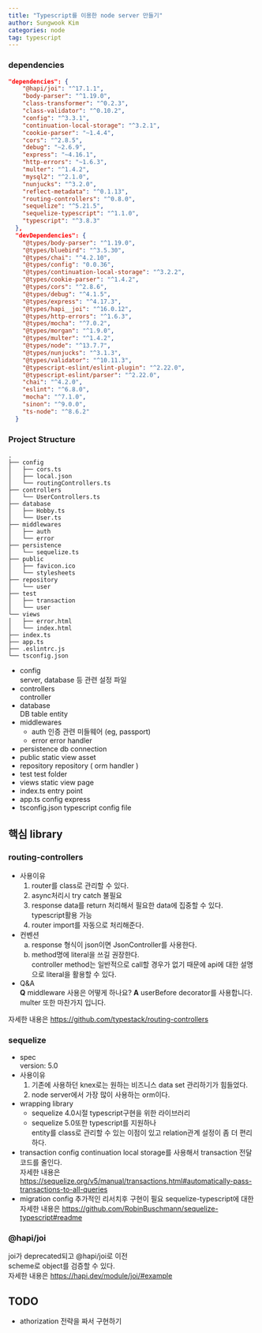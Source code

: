 ```yaml
---
title: "Typescript를 이용한 node server 만들기"
author: Sungwook Kim
categories: node
tag: typescript
---
```


### dependencies
```json
"dependencies": {
    "@hapi/joi": "^17.1.1",
    "body-parser": "^1.19.0",
    "class-transformer": "^0.2.3",
    "class-validator": "^0.10.2",
    "config": "^3.3.1",
    "continuation-local-storage": "^3.2.1",
    "cookie-parser": "~1.4.4",
    "cors": "^2.8.5",
    "debug": "~2.6.9",
    "express": "~4.16.1",
    "http-errors": "~1.6.3",
    "multer": "^1.4.2",
    "mysql2": "^2.1.0",
    "nunjucks": "^3.2.0",
    "reflect-metadata": "^0.1.13",
    "routing-controllers": "^0.8.0",
    "sequelize": "^5.21.5",
    "sequelize-typescript": "^1.1.0",
    "typescript": "^3.8.3"
  },
  "devDependencies": {
    "@types/body-parser": "^1.19.0",
    "@types/bluebird": "^3.5.30",
    "@types/chai": "^4.2.10",
    "@types/config": "0.0.36",
    "@types/continuation-local-storage": "^3.2.2",
    "@types/cookie-parser": "^1.4.2",
    "@types/cors": "^2.8.6",
    "@types/debug": "^4.1.5",
    "@types/express": "^4.17.3",
    "@types/hapi__joi": "^16.0.12",
    "@types/http-errors": "^1.6.3",
    "@types/mocha": "^7.0.2",
    "@types/morgan": "^1.9.0",
    "@types/multer": "^1.4.2",
    "@types/node": "^13.7.7",
    "@types/nunjucks": "^3.1.3",
    "@types/validator": "^10.11.3",
    "@typescript-eslint/eslint-plugin": "^2.22.0",
    "@typescript-eslint/parser": "^2.22.0",
    "chai": "^4.2.0",
    "eslint": "^6.8.0",
    "mocha": "^7.1.0",
    "sinon": "^9.0.0",
    "ts-node": "^8.6.2"
  }
```
### Project Structure
```
.
├── config
│   ├── cors.ts
│   ├── local.json
│   └── routingControllers.ts
├── controllers
│   └── UserControllers.ts
├── database
│   ├── Hobby.ts
│   └── User.ts
├── middlewares
│   ├── auth
│   └── error
├── persistence
│   └── sequelize.ts
├── public
│   ├── favicon.ico
│   └── stylesheets
├── repository
│   └── user
├── test
│   ├── transaction
│   └── user
└── views
│   ├── error.html
│   └── index.html
├── index.ts
├── app.ts
├── .eslintrc.js
└── tsconfig.json
```
- config  
server, database 등 관련 설정 파일
- controllers  
  controller
- database  
  DB table entity
- middlewares  
  - auth
    인증 관련 미들웨어 (eg, passport)
  - error
    error handler
- persistence
  db connection
- public
  static view asset
- repository
  repository ( orm handler )
- test
  test folder
- views
  static view page
- index.ts
  entry point
- app.ts
  config express
- tsconfig.json
  typescript config file

## 핵심 library
### routing-controllers
- 사용이유  
  1. router를 class로 관리할 수 있다.
  2. async처리시 try catch 불필요
  3. response data를 return 처리해서 필요한 data에 집중할 수 있다.  
    typescript활용 가능
  4. router import를 자동으로 처리해준다.
- 컨벤션  
  <ol type="a">
    <li> response 형식이 json이면 JsonController를 사용한다.
    <li> method명에 literal을 쓰길 권장한다.<br>
      controller method는 일반적으로 call할 경우가 없기 때문에 api에 대한 설명으로 literal을 활용할 수 있다.
  </ol>
- Q&A  
  **Q** middleware 사용은 어떻게 하나요?
  **A** userBefore decorator를 사용합니다.  
    multer 또한 마찬가지 입니다.

자세한 내용은 https://github.com/typestack/routing-controllers

### sequelize
- spec  
  version: 5.0
- 사용이유
  1. 기존에 사용하던 knex로는 원하는 비즈니스 data set 관리하기가 힘들었다.
  2. node server에서 가장 많이 사용하는 orm이다.
- wrapping library
  - sequelize 4.0시절 typescript구현을 위한 라이브러리
  - sequelize 5.0또한 typescript를 지원하나  
    entity를 class로 관리할 수 있는 이점이 있고
    relation관계 설정이 좀 더 편리하다.
- transaction config
  continuation local storage를 사용해서 transaction 전달 코드를 줄인다.  
  자세한 내용은 https://sequelize.org/v5/manual/transactions.html#automatically-pass-transactions-to-all-queries
- migration config
  추가적인 리서치후 구현이 필요
sequelize-typescript에 대한 자세한 내용은 https://github.com/RobinBuschmann/sequelize-typescript#readme

### @hapi/joi
joi가 deprecated되고 @hapi/joi로 이전  
scheme로 object를 검증할 수 있다.  
자세한 내용은 https://hapi.dev/module/joi/#example

## TODO
- athorization 전략을 짜서 구현하기
